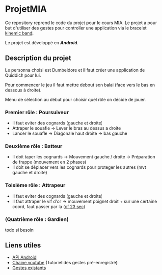 # ProjetMIA
Ce repository reprend le code du projet pour le cours MIA. Le projet a pour but d'utiliser des gestes pour controller une application via le bracelet [kinemic band](https://kinemic.com/en/kinemic-band/).

Le projet est développé en ***Android***.

## Description du projet
Le personna choisi est Dumbeldore et il faut créer une application de Quiddich pour lui.

Pour commencer le jeu il faut mettre debout son balai (face vers le bas en dessous à droite).

Menu de sélection au début pour choisir quel rôle on décide de jouer.

### Premier rôle : Poursuiveur

 - Il faut eviter des cognards (gauche et droite)
 - Attraper le souafle -> Lever le bras au dessus a droite
 - Lancer le souafle -> Diagonale haut droite -> bas gauche

 ### Deuxième rôle : Batteur

 - Il doit taper les cognards -> Mouvement gauche / droite -> Préparation de frappe (mouvement en 2 phases)
 - Il doit se déplacer vers les cognards pour proteger les autres (mvt gauche et droite)

 ### Toisième rôle : Attrapeur

 - Il faut eviter des cognards (gauche et droite)
 - Il faut attraper le vif d'or -> mouvement poignet droit + sur une certaine coord, faut passer par la ([cf 23 sec](https://www.youtube.com/watch?v=zlA1gZAExF0&ab_channel=Kinemic))

### (Quatrième rôle : Gardien)

todo si besoin

## Liens utiles
 - [API Android](https://developer.kinemic.com/docs/android/latest/api/)
 - [Chaine youtube](https://www.youtube.com/channel/UCdbmjtEroZXI3krkUZbwgEg/videos) (Tutoriel des gestes pré-enregistré)
 - [Gestes existants](https://developer.kinemic.com/docs/android/latest/api/de.kinemic.gesture/-gesture/)